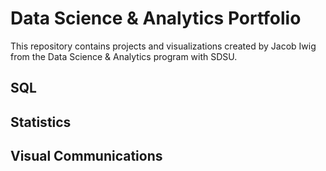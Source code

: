 # Data Science & Analytics Portfolio
This repository contains projects and visualizations created by Jacob Iwig from the Data Science & Analytics program with SDSU.

## SQL

## Statistics

## Visual Communications
